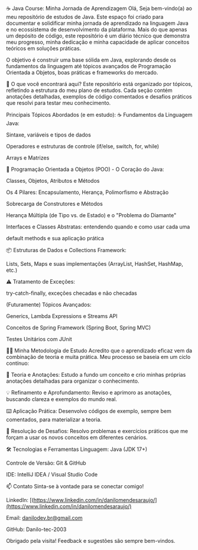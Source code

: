 ☕ Java Course: Minha Jornada de Aprendizagem
Olá, Seja bem-vindo(a) ao meu repositório de estudos de Java.
Este espaço foi criado para documentar e solidificar minha jornada de aprendizado na linguagem Java e no ecossistema de desenvolvimento da plataforma. Mais do que apenas um depósito de código, este repositório é um diário técnico que demonstra meu progresso, minha dedicação e minha capacidade de aplicar conceitos teóricos em soluções práticas.

O objetivo é construir uma base sólida em Java, explorando desde os fundamentos da linguagem até tópicos avançados de Programação Orientada a Objetos, boas práticas e frameworks do mercado.

🚀 O que você encontrará aqui?
Este repositório está organizado por tópicos, refletindo a estrutura do meu plano de estudos. Cada seção contém anotações detalhadas, exemplos de código comentados e desafios práticos que resolvi para testar meu conhecimento.

Principais Tópicos Abordados (e em estudo):
☕ Fundamentos da Linguagem Java:

Sintaxe, variáveis e tipos de dados

Operadores e estruturas de controle (if/else, switch, for, while)

Arrays e Matrizes

🧠 Programação Orientada a Objetos (POO) - O Coração do Java:

Classes, Objetos, Atributos e Métodos

Os 4 Pilares: Encapsulamento, Herança, Polimorfismo e Abstração

Sobrecarga de Construtores e Métodos

Herança Múltipla (de Tipo vs. de Estado) e o "Problema do Diamante"

Interfaces e Classes Abstratas: entendendo quando e como usar cada uma

default methods e sua aplicação prática

📦 Estruturas de Dados e Collections Framework:

Lists, Sets, Maps e suas implementações (ArrayList, HashSet, HashMap, etc.)

⚠️ Tratamento de Exceções:

try-catch-finally, exceções checadas e não checadas

(Futuramente) Tópicos Avançados:

Generics, Lambda Expressions e Streams API

Conceitos de Spring Framework (Spring Boot, Spring MVC)

Testes Unitários com JUnit


👨‍💻 Minha Metodologia de Estudo
Acredito que o aprendizado eficaz vem da combinação de teoria e muita prática. Meu processo se baseia em um ciclo contínuo:

📘 Teoria e Anotações: Estudo a fundo um conceito e crio minhas próprias anotações detalhadas para organizar o conhecimento.

💡 Refinamento e Aprofundamento: Reviso e aprimoro as anotações, buscando clareza e exemplos do mundo real.

⌨️ Aplicação Prática: Desenvolvo códigos de exemplo, sempre bem comentados, para materializar a teoria.

🎯 Resolução de Desafios: Resolvo problemas e exercícios práticos que me forçam a usar os novos conceitos em diferentes cenários.

🛠️ Tecnologias e Ferramentas
Linguagem: Java (JDK 17+)

Controle de Versão: Git & GitHub

IDE: IntelliJ IDEA / Visual Studio Code

📫 Contato
 Sinta-se à vontade para se conectar comigo!

LinkedIn: [(https://www.linkedin.com/in/danilomendesaraujo/](https://www.linkedin.com/in/danilomendesaraujo/)

Email: danilodev.br@gmail.com

GitHub: Danilo-tec-2003

Obrigado pela visita! Feedback e sugestões são sempre bem-vindos.
